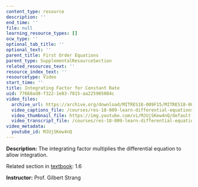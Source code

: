 ```yaml
---
content_type: resource
description: ''
end_time: ''
file: null
learning_resource_types: []
ocw_type: ''
optional_tab_title: ''
optional_text: ''
parent_title: First Order Equations
parent_type: SupplementalResourceSection
related_resources_text: ''
resource_index_text: ''
resourcetype: Video
start_time: ''
title: Integrating Factor for Constant Rate
uid: 77668ad8-f322-1e83-7815-aa225905084c
video_files:
  archive_url: https://archive.org/download/MITRES18-009F15/MITRES18-009F15_1_6_Integrating_Factor_300k.mp4
  video_captions_file: /courses/res-18-009-learn-differential-equations-up-close-with-gilbert-strang-and-cleve-moler-fall-2015/9768d50dadee5af1896e29b22ed8113d_MJUjSKew4nQ.vtt
  video_thumbnail_file: https://img.youtube.com/vi/MJUjSKew4nQ/default.jpg
  video_transcript_file: /courses/res-18-009-learn-differential-equations-up-close-with-gilbert-strang-and-cleve-moler-fall-2015/df562072253c90865122a6451d32ad87_MJUjSKew4nQ.pdf
video_metadata:
  youtube_id: MJUjSKew4nQ
---
```


**Description:** The integrating factor multiplies the differential equation to allow integration.

Related section in [textbook](http://www-math.mit.edu/~gs/dela/): 1.6

**Instructor:** Prof. Gilbert Strang

